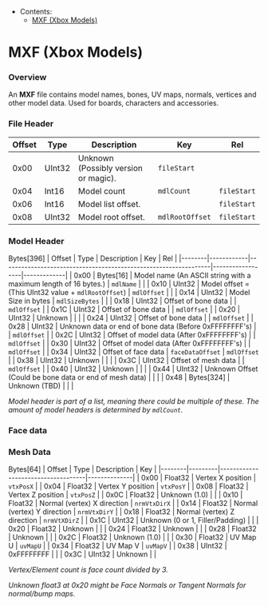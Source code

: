 - Contents:
    - [MXF (Xbox Models)](#mxf-xbox-models)


# MXF (Xbox Models)
### Overview
An **MXF** file contains model names, bones, UV maps, normals, vertices and other model data.
Used for boards, characters and accessories.


### File Header
| Offset | Type   | Description                          | Key             | Rel         |
|--------|--------|--------------------------------------|-----------------|-------------|
| 0x00   | UInt32 | Unknown (Possibly version or magic). | `fileStart`     |             |
| 0x04   | Int16  | Model count                          | `mdlCount`      | `fileStart` |
| 0x06   | Int16  | Model list offset.                   |                 | `fileStart` |
| 0x08   | UInt32 | Model root offset.                   | `mdlRootOffset` | `fileStart` |

### Model Header

Bytes[396]
| Offset | Type       | Description                                                     | Key              | Rel         |
|--------|------------|-----------------------------------------------------------------|------------------|-------------|
| 0x00   | Bytes[16]  | Model name (An ASCII string with a maximum length of 16 bytes.) | `mdlName`        |             |
| 0x10   | UInt32     | Model offset = (This UInt32 value + `mdlRootOffset`)            | `mdlOffset`      |             |
| 0x14   | UInt32     | Model Size in bytes                                             | `mdlSizeBytes`   |             |
| 0x18   | UInt32     | Offset of bone data                                             |                  | `mdlOffset` |
| 0x1C   | UInt32     | Offset of bone data                                             |                  | `mdlOffset` |
| 0x20   | UInt32     | Unknown                                                         |                  |             |
| 0x24   | UInt32     | Offset of bone data                                             |                  | `mdlOffset` |
| 0x28   | UInt32     | Unknown data or end of bone data (Before 0xFFFFFFFF's)          |                  | `mdlOffset` |
| 0x2C   | UInt32     | Offset of model data             (After  0xFFFFFFFF's)          |                  | `mdlOffset` |
| 0x30   | UInt32     | Offset of model data             (After  0xFFFFFFFF's)          |                  | `mdlOffset` |
| 0x34   | UInt32     | Offset of face data                                             | `faceDataOffset` | `mdlOffset` |
| 0x38   | UInt32     | Unknown                                                         |                  |             |
| 0x3C   | UInt32     | Offset of mesh data                                             |                  | `mdlOffset` |
| 0x40   | UInt32     | Unknown                                                         |                  |             |
| 0x44   | UInt32     | Unknown Offset (Could be bone data or end of mesh data)         |                  |             |
| 0x48   | Bytes[324] | Unknown (TBD)                                                   |                  |             |

_Model header is part of a list, meaning there could be multiple of these. The amount of model headers is determined by `mdlCount`._


### Face data




### Mesh Data

Bytes[64]
| Offset | Type    | Description                        | Key          |
|--------|---------|------------------------------------|--------------|
| 0x00   | Float32 | Vertex X position                  | `vtxPosX`    |
| 0x04   | Float32 | Vertex Y position                  | `vtxPosY`    |
| 0x08   | Float32 | Vertex Z position                  | `vtxPosZ`    |
| 0x0C   | Float32 | Unknown (1.0)                      |              |
| 0x10   | Float32 | Normal (vertex) X direction        | `nrmVtxDirX` |
| 0x14   | Float32 | Normal (vertex) Y direction        | `nrmVtxDirY` |
| 0x18   | Float32 | Normal (vertex) Z direction        | `nrmVtXDirZ` |
| 0x1C   | UInt32  | Unknown (0 or 1, Filler/Padding)   |              |
| 0x20   | Float32 | Unknown                            |              |
| 0x24   | Float32 | Unknown                            |              |
| 0x28   | Float32 | Unknown                            |              |
| 0x2C   | Float32 | Unknown (1.0)                      |              |
| 0x30   | Float32 | UV Map U                           | `uvMapU`     |
| 0x34   | Float32 | UV Map V                           | `uvMapV`     |
| 0x38   | UInt32  | 0xFFFFFFFF                         |              |
| 0x3C   | UInt32  | Unknown                            |              |

_Vertex/Element count is face count divided by 3._

_Unknown float3 at 0x20 might be Face Normals or Tangent Normals for normal/bump maps._
